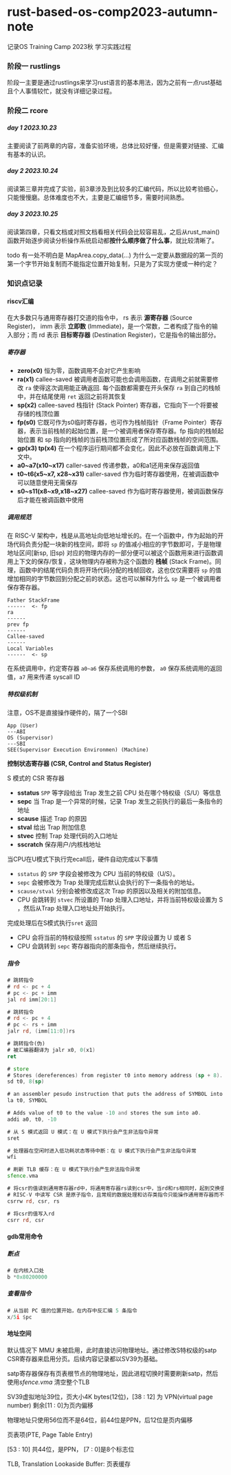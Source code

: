 # rust-based-os-comp2023-autumn-note
记录OS Training Camp 2023秋 学习实践过程



### 阶段一 rustlings

阶段一主要是通过rustlings来学习rust语言的基本用法，因为之前有一点rust基础且个人事情较忙，就没有详细记录过程。

### 阶段二 rcore

##### day 1 2023.10.23

主要阅读了前两章的内容，准备实验环境，总体比较好懂，但是需要对链接、汇编有基本的认识。

##### day 2 2023.10.24

阅读第三章并完成了实验，前3章涉及到比较多的汇编代码，所以比较考验细心，只能慢慢磨。总体难度也不大，主要是汇编细节多，需要时间熟悉。

##### day 3 2023.10.25

阅读第四章，只看文档或对照文档看相关代码会比较容易乱，之后从rust_main() 函数开始逐步阅读分析操作系统启动都**按什么顺序做了什么事**，就比较清晰了。

todo 有一处不明白是 MapArea.copy_data(...) 为什么一定要从数据段的第一页的第一个字节开始复制而不能指定位置开始复制，只是为了实现方便或一种约定？


### 知识点记录

#### riscv汇编

在大多数只与通用寄存器打交道的指令中， rs 表示 **源寄存器** (Source Register)， imm 表示 **立即数** (Immediate)，是一个常数，二者构成了指令的输入部分；而 rd 表示 **目标寄存器** (Destination Register)，它是指令的输出部分。



##### 寄存器

* **zero(x0)** 恒为零，函数调用不会对它产生影响
*  **ra(x1)**  callee-saved  被调用者函数可能也会调用函数，在调用之前就需要修改 `ra` 使得这次调用能正确返回. 每个函数都需要在开头保存 `ra` 到自己的栈帧中，并在结尾使用 `ret` 返回之前将其恢复
* **sp(x2)** callee-saved 栈指针 (Stack Pointer) 寄存器，它指向下一个将要被存储的栈顶位置
* **fp(s0)** 它既可作为s0临时寄存器，也可作为栈帧指针（Frame Pointer）寄存器，表示当前栈帧的起始位置，是一个被调用者保存寄存器。fp 指向的栈帧起始位置 和 sp 指向的栈帧的当前栈顶位置形成了所对应函数栈帧的空间范围。
* **gp(x3) tp(x4)** 在一个程序运行期间都不会变化，因此不必放在函数调用上下文中。
* **a0~a7(x10~x17)** caller-saved 传递参数，a0和a1还用来保存返回值
* **t0~t6(x5~x7, x28~x31)** caller-saved 作为临时寄存器使用，在被调函数中可以随意使用无需保存
* **s0~s11(x8~x9,x18~x27)** callee-saved 作为临时寄存器使用，被调函数保存后才能在被调函数中使用



##### 调用规范

在 RISC-V 架构中，栈是从高地址向低地址增长的。在一个函数中，作为起始的开场代码负责分配一块新的栈空间，即将 `sp` 的值减小相应的字节数即可，于是物理地址区间[新sp, 旧sp) 对应的物理内存的一部分便可以被这个函数用来进行函数调用上下文的保存/恢复，这块物理内存被称为这个函数的 **栈帧** (Stack Frame)。同理，函数中的结尾代码负责将开场代码分配的栈帧回收，这也仅仅需要将 `sp` 的值增加相同的字节数回到分配之前的状态。这也可以解释为什么 `sp` 是一个被调用者保存寄存器。

```
Father StackFrame
------  <- fp
ra
------
prev fp
------
Callee-saved
------
Local Variables
------  <- sp
```



在系统调用中，约定寄存器 `a0~a6` 保存系统调用的参数， `a0` 保存系统调用的返回值，`a7` 用来传递 syscall ID

##### 特权级机制

注意，OS不是直接操作硬件的，隔了一个SBI

```
App (User)
---ABI
OS (Supervisor)
---SBI
SEE(Supervisor Execution Environmen) (Machine)
```

**控制状态寄存器  (CSR, Control and Status Register)**

S 模式的 CSR 寄存器

* **sstatus** `SPP` 等字段给出 Trap 发生之前 CPU 处在哪个特权级（S/U）等信息
* **sepc** 当 Trap 是一个异常的时候，记录 Trap 发生之前执行的最后一条指令的地址
* **scause**  描述 Trap 的原因
* **stval**  给出 Trap 附加信息
* **stvec**  控制 Trap 处理代码的入口地址
* **sscratch** 保存用户/内核栈地址 

当CPU在U模式下执行完ecall后，硬件自动完成以下事情

* `sstatus` 的 `SPP` 字段会被修改为 CPU 当前的特权级（U/S）。
* `sepc` 会被修改为 Trap 处理完成后默认会执行的下一条指令的地址。
* `scause/stval` 分别会被修改成这次 Trap 的原因以及相关的附加信息。
* CPU 会跳转到 `stvec` 所设置的 Trap 处理入口地址，并将当前特权级设置为 S ，然后从Trap 处理入口地址处开始执行。

完成处理后在S模式执行```sret``` 返回

* CPU 会将当前的特权级按照 `sstatus` 的 `SPP` 字段设置为 U 或者 S
* CPU 会跳转到 `sepc` 寄存器指向的那条指令，然后继续执行。

##### 指令

```asm
# 跳转指令 
# rd <- pc + 4
# pc <- pc + imm
jal rd imm[20:1]

# 跳转指令
# rd <- pc + 4
# pc <- rs + imm
jalr rd, (imm[11:0])rs

# 跳转指令(伪)
# 被汇编器翻译为 jalr x0, 0(x1)
ret

# store
# Stores (dereferences) from register t0 into memory address (sp + 8).
sd t0, 8(sp)

# an assembler pesudo instruction that puts the address of SYMBOL into t0.
la t0, SYMBOL

# Adds value of t0 to the value -10 and stores the sum into a0.
addi a0, t0, -10

# 从 S 模式返回 U 模式：在 U 模式下执行会产生非法指令异常
sret

# 处理器在空闲时进入低功耗状态等待中断：在 U 模式下执行会产生非法指令异常
wfi

# 刷新 TLB 缓存：在 U 模式下执行会产生非法指令异常
sfence.vma

# 将csr的值读到通用寄存器rd中，将通用寄存器rs读到csr中，当rd和rs相同时，起到交换值的作用
# RISC-V 中读写 CSR 是原子指令，且常规的数据处理和访存类指令只能操作通用寄存器而不能操作 CSR
csrrw rd, csr, rs

# 将csr的值写入rd
csrr rd, csr

```



#### gdb常用命令

##### 断点

```asm
# 在内核入口处
b *0x80200000
```

##### 查看指令

```asm
# 从当前 PC 值的位置开始，在内存中反汇编 5 条指令
x/5i $pc
```

#### 地址空间

默认情况下 MMU 未被启用，此时直接访问物理地址。通过修改S特权级的satp CSR寄存器来启用分页。后续内容记录都以SV39为基础。

satp寄存器保存有页表根节点的物理地址，因此进程切换时需要刷新satp，然后使用*sfence.vma* 清空整个TLB

SV39虚拟地址39位，页大小4K bytes(12位)，[38 : 12] 为 VPN(virtual page number) 剩余[11 : 0]为页内偏移

物理地址只使用56位而不是64位，前44位是PPN，后12位是页内偏移

页表项(PTE, Page Table Entry)

[53 : 10] 共44位，是PPN， [7 : 0]是8个标志位

TLB, Translation Lookaside Buffer: 页表缓存







